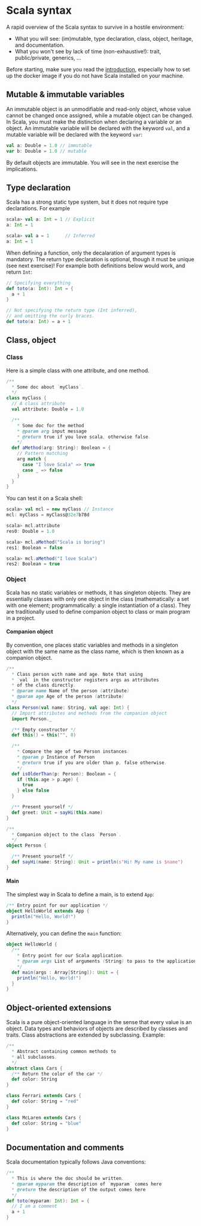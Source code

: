 # Scala syntax

A rapid overview of the Scala syntax to survive in a hostile environment:

- What you will see: (im)mutable, type declaration, class, object, heritage, and documentation.
- What you won't see by lack of time (non-exhaustive!): trait, public/private, generics, ...

Before starting, make sure you read the [introduction](https://github.com/astrolabsoftware/scala-tutorials/blob/master/README.md), especially how to set up the docker image if you do not have Scala installed on your machine.

## Mutable & immutable variables

An immutable object is an unmodifiable and read-only object, whose value cannot be changed once assigned, while a mutable object can be changed. In Scala, you must make the distinction when declaring a variable or an object. An immutable variable will be declared with the keyword `val`, and a mutable variable will be declared with the keyword `var`:

```scala
val a: Double = 1.0 // immutable
var b: Double = 1.0 // mutable
```

By default objects are immutable. You will see in the next exercise the implications.

## Type declaration

Scala has a strong static type system, but it does not require type declarations. For example

```scala
scala> val a: Int = 1 // Explicit
a: Int = 1

scala> val a = 1      // Inferred
a: Int = 1
```

When defining a function, only the decalaration of argument types is mandatory. The return type declaration is optional, though it must be unique (see next exercise)! For example both definitions below would work, and return `Int`:

```scala
// Specifying everything
def toto(a: Int): Int = {
  a + 1
}

// Not specifying the return type (Int inferred),
// and omitting the curly braces.
def toto(a: Int) = a + 1
```

## Class, object

### Class

Here is a simple class with one attribute, and one method.


```scala
/**
  * Some doc about `myClass`.
  */
class myClass {
  // A class attribute
  val attribute: Double = 1.0

  /**
    * Some doc for the method
    * @param arg input message
    * @return true if you love scala, otherwise false.
    */
  def aMethod(arg: String): Boolean = {
    // Pattern matching
    arg match {
      case "I love Scala" => true
      case _ => false
    }
  }
}
```

You can test it on a Scala shell:

```scala
scala> val mcl = new myClass // Instance
mcl: myClass = myClass@32e7b78d

scala> mcl.attribute
res0: Double = 1.0

scala> mcl.aMethod("Scala is boring")
res1: Boolean = false

scala> mcl.aMethod("I love Scala")
res2: Boolean = true
```

### Object

Scala has no static variables or methods, it has singleton objects. They are essentially classes with only one object in the class (mathematically: a set with one element; programmatically: a single instantiation of a class). They are traditionally used to define companion object to class or main program in a project.

#### Companion object

By convention, one places static variables and methods in a singleton object with the same name as the class name, which is then known as a companion object.

```scala
/**
  * Class person with name and age. Note that using
  * `val` in the constructor registers args as attributes
  * of the class directly.
  * @param name Name of the person (attribute)
  * @param age Age of the person (attribute)
  */
class Person(val name: String, val age: Int) {
  // Import attributes and methods from the companion object
  import Person._

  /** Empty constructor */
  def this() = this("", 0)

  /**
    * Compare the age of two Person instances.
    * @param p Instance of Person
    * @return true if you are older than p, false otherwise.
    */
  def isOlderThan(p: Person): Boolean = {
    if (this.age > p.age) {
      true
    } else false
  }

  /** Present yourself */
  def greet: Unit = sayHi(this.name)
}

/**
  * Companion object to the class `Person`.
  */
object Person {

  /** Present yourself */
  def sayHi(name: String): Unit = println(s"Hi! My name is $name")
}
```

#### Main

The simplest way in Scala to define a main, is to extend `App`:

```scala
/** Entry point for our application */
object HelloWorld extends App {
  println("Hello, World!")
}
```

Alternatively, you can define the `main` function:

```scala
object HelloWorld {
  /**
    * Entry point for our Scala application.
    * @param args List of arguments (String) to pass to the application.
    */
  def main(args : Array[String]): Unit = {
    println("Hello, World!")
  }
}
```

## Object-oriented extensions

Scala is a pure object-oriented language in the sense that every value is an object. Data types and behaviors of objects are described by classes and traits. Class abstractions are extended by subclassing. Example:

```scala
/**
  * Abstract containing common methods to
  * all subclasses.
  */
abstract class Cars {
  /** Return the color of the car */
  def color: String
}

class Ferrari extends Cars {
  def color: String = "red"
}

class McLaren extends Cars {
  def color: String = "blue"
}
```

## Documentation and comments

Scala documentation typically follows Java conventions:

```scala
/**
  * This is where the doc should be written.
  * @param myparam the description of `myparam` comes here
  * @return the description of the output comes here
  */
def toto(myparam: Int): Int = {
  // I am a comment
  a + 1
}
```
